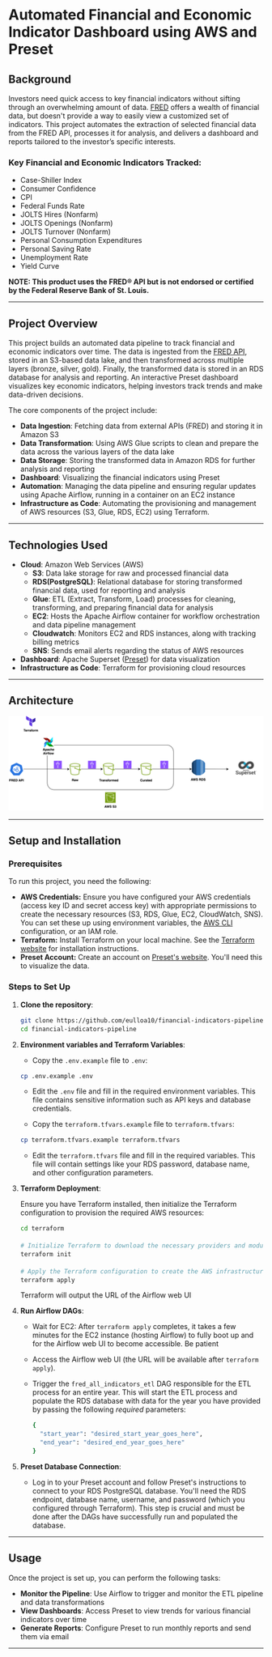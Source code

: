 # Automated Financial and Economic Indicator Dashboard using AWS and Preset

## Background

Investors need quick access to key financial indicators without sifting through an overwhelming amount of data. [FRED](https://fred.stlouisfed.org/) offers a wealth of financial data, but doesn't provide a way to easily view a customized set of indicators. This project automates the extraction of selected financial data from the FRED API, processes it for analysis, and delivers a dashboard and reports tailored to the investor’s specific interests.

### Key Financial and Economic Indicators Tracked:
- Case-Shiller Index
- Consumer Confidence
- CPI
- Federal Funds Rate
- JOLTS Hires (Nonfarm)
- JOLTS Openings (Nonfarm)
- JOLTS Turnover (Nonfarm)
- Personal Consumption Expenditures
- Personal Saving Rate
- Unemployment Rate
- Yield Curve

**NOTE: This product uses the FRED® API but is not endorsed or certified by the Federal Reserve Bank of St. Louis.**

---

## Project Overview

This project builds an automated data pipeline to track financial and economic indicators over time. The data is ingested from the [FRED API](https://fred.stlouisfed.org/docs/api/fred/), stored in an S3-based data lake, and then transformed across multiple layers (bronze, silver, gold). Finally, the transformed data is stored in an RDS database for analysis and reporting.  An interactive Preset dashboard visualizes key economic indicators, helping investors track trends and make data-driven decisions.

The core components of the project include:
- **Data Ingestion**: Fetching data from external APIs (FRED) and storing it in Amazon S3
- **Data Transformation**: Using AWS Glue scripts to clean and prepare the data across the various layers of the data lake
- **Data Storage**: Storing the transformed data in Amazon RDS for further analysis and reporting
- **Dashboard**: Visualizing the financial indicators using Preset
- **Automation**: Managing the data pipeline and ensuring regular updates using Apache Airflow, running in a container on an EC2 instance
- **Infrastructure as Code**: Automating the provisioning and management of AWS resources (S3, Glue, RDS, EC2) using Terraform.

---

## Technologies Used

- **Cloud**: Amazon Web Services (AWS)
  - **S3**: Data lake storage for raw and processed financial data
  - **RDS(PostgreSQL)**: Relational database for storing transformed financial data, used for reporting and analysis
  - **Glue**: ETL (Extract, Transform, Load) processes for cleaning, transforming, and preparing financial data for analysis
  - **EC2**: Hosts the Apache Airflow container for workflow orchestration and data pipeline management
  - **Cloudwatch**: Monitors EC2 and RDS instances, along with tracking billing metrics
  - **SNS**: Sends email alerts regarding the status of AWS resources
- **Dashboard**: Apache Superset ([Preset](https://preset.io/)) for data visualization
- **Infrastructure as Code**: Terraform for provisioning cloud resources

---

## Architecture

![Architecture Diagram](https://github.com/eulloa10/financial-data-pipeline/blob/main/fred_fdp_architecture_diagram.png?raw=true)

---

## Setup and Installation

### Prerequisites

To run this project, you need the following:

- **AWS Credentials:** Ensure you have configured your AWS credentials (access key ID and secret access key) with appropriate permissions to create the necessary resources (S3, RDS, Glue, EC2, CloudWatch, SNS). You can set these up using environment variables, the [AWS CLI](https://docs.aws.amazon.com/cli/latest/userguide/getting-started-install.html) configuration, or an IAM role.
- **Terraform:** Install Terraform on your local machine. See the [Terraform website](https://www.terraform.io/downloads) for installation instructions.
- **Preset Account:** Create an account on [Preset's website](https://preset.io/). You'll need this to visualize the data.

### Steps to Set Up

1. **Clone the repository**:

    ```bash
    git clone https://github.com/eulloa10/financial-indicators-pipeline.git
    cd financial-indicators-pipeline
    ```

2. **Environment variables and Terraform Variables**:

    - Copy the `.env.example` file to `.env`:
    ```bash
    cp .env.example .env
    ```
    - Edit the `.env` file and fill in the required environment variables. This file contains sensitive information such as API keys and database credentials.

    - Copy the `terraform.tfvars.example` file to `terraform.tfvars`:
    ```bash
    cp terraform.tfvars.example terraform.tfvars
    ```
    - Edit the `terraform.tfvars` file and fill in the required variables. This file will contain settings like your RDS password, database name, and other configuration parameters.

3. **Terraform Deployment**:

    Ensure you have Terraform installed, then initialize the Terraform configuration to provision the required AWS resources:

    ```bash
    cd terraform

    # Initialize Terraform to download the necessary providers and modules:
    terraform init

    # Apply the Terraform configuration to create the AWS infrastructure:
    terraform apply
    ```

    Terraform will output the URL of the Airflow web UI

4. **Run Airflow DAGs**:

    - Wait for EC2: After `terraform apply` completes, it takes a few minutes for the EC2 instance (hosting Airflow) to fully boot up and for the Airflow web UI to become accessible. Be patient

    - Access the Airflow web UI (the URL will be available after `terraform apply`).

    - Trigger the `fred_all_indicators_etl` DAG responsible for the ETL process for an entire year. This will start the ETL process and populate the RDS database with data for the year you have provided by passing the following *required* parameters:

      ```bash
      {
        "start_year": "desired_start_year_goes_here",
        "end_year": "desired_end_year_goes_here"
      }
      ```

5. **Preset Database Connection**:

    - Log in to your Preset account and follow Preset's instructions to connect to your RDS PostgreSQL database. You'll need the RDS endpoint, database name, username, and password (which you configured through Terraform). This step is crucial and must be done after the DAGs have successfully run and populated the database.

---

## Usage

Once the project is set up, you can perform the following tasks:

- **Monitor the Pipeline**: Use Airflow to trigger and monitor the ETL pipeline and data transformations
- **View Dashboards**: Access Preset to view trends for various financial indicators over time
- **Generate Reports**: Configure Preset to run monthly reports and send them via email

---
